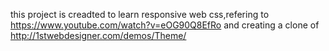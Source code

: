 this project is creadted to learn responsive web css,refering to
https://www.youtube.com/watch?v=eOG90Q8EfRo
and  creating a clone of
http://1stwebdesigner.com/demos/Theme/
